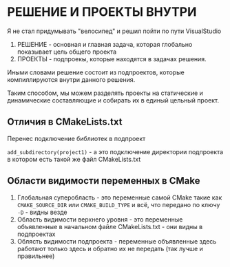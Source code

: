 # РЕШЕНИЕ И ПРОЕКТЫ ВНУТРИ

Я не стал придумывать "велосипед" и решил пойти по пути VisualStudio

1. РЕШЕНИЕ - основная и главная задача, которая глобально показывает цель общего проекта
2. ПРОЕКТЫ - подпроекы, которые находятся в задачах решения.

Иными словами решение состоит из подпроектов, которые компиллируются внутри данного решения.

Таким способом, мы можем разделять проекты на статические и динамические составляющие и собирать их в единый цельный проект.

## Отличия в CMakeLists.txt

Перенес подключение библиотек в подпроект

``add_subdirectory(project1)`` - а это подключение директории подпроекта в котором есть такой же файл CMakeLists.txt

## Области видимости переменных в CMake

1. Глобальная суперобласть - это переменные самой CMake такие как ``CMAKE_SOURCE_DIR`` или ``CMAKE_BUILD_TYPE`` и всё, что передано по ключу ``-D`` - видны везде
2. Область видимости верхнего уровня - это переменные объявленные в начальном файле CMakeLists.txt - они видны в подпроектах
3. Облясть видимости подпроекта - переменные объявленные здесь работают только здесь и обратно их не передать (так лучше и правильнее)


